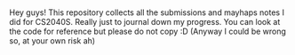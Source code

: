 # 

Hey guys! This repository collects all the submissions and mayhaps notes I did for CS2040S. Really just to journal down my progress. You can look at the code for reference but please do not copy :D (Anyway I could be wrong so, at your own risk ah) 
